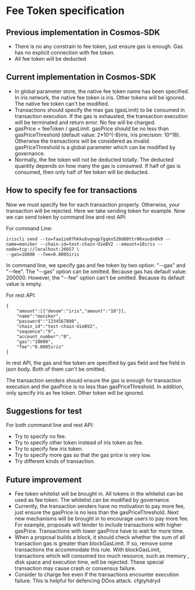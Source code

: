 # Fee Token specification

## Previous implementation in Cosmos-SDK

* There is no any constrain to fee token, just ensure gas is enough. Gas has no explicit connection with fee token.
* All fee token will be deducted

## Current implementation in Cosmos-SDK

* In global parameter store, the native fee token name has been specified. In iris network, the native fee token is iris. Other tokens will be ignored. The native fee token can't be modified.
* Transactions should specify the max gas (gasLimit) to be consumed in transaction execution. If the gas is exhausted, the transaction execution will be terminated and return error. No fee will be charged.
* gasPrice = feeToken / gasLimit. gasPrice should be no less than gasPriceThreshold (default value: 2*10^(-8)iris, iris precision: 10^18). Otherwise the transactions will be considered as invalid. gasPriceThreshold is a global parameter which can be modified by governance.
* Normally, the fee token will not be deducted totally. The deducted quantity depends on how many the gas is consumed. If half of gas is consumed, then only half of fee token will be deducted.
 
## How to specify fee for transactions

Now we must specify fee for each transaction properly. Otherwise, your transaction will be rejected. Here we take sending token for example. Now we can send token by command line and rest API:

For command Line:
```
iriscli send --to=faa1ze87hkku6vgnqp7gqkn528d60ttr06xuudx0k9 --name=moniker --chain-id=test-chain-UieBV2 --amount=10iris --node=tcp://localhost:26657 \
--gas=10000 --fee=0.0005iris
```
In command line, we specify gas and fee token by two option: "--gas" and "--fee". The "--gas" option can be omitted. Because gas has default value: 200000. However, the "--fee" option can't be omitted. Because its default value is empty.
   
For rest API:
```
{
	"amount":[{"denom":"iris","amount":"10"}],
	"name":"moniker",
	"password":"1234567890",
	"chain_id":"test-chain-UieBV2",
	"sequence":"9",
	"account_number":"0",
	"gas":"10000",
	"fee":"0.0005iris"
}
```
In rest API, the gas and fee token are specified by gas field and fee field in json body. Both of them can't be omitted. 

The transaction senders should ensure the gas is enough for transaction execution and the gasPrice is no less than gasPriceThreshold. In addition, only specify iris as fee token. Other token will be ignored. 

## Suggestions for test

For both command line and rest API:

* Try to specify no fee.
* Try to specify other token instead of iris token as fee.
* Try to specify few iris token.
* Try to specify more gas so that the gas price is very low.
* Try different kinds of transaction.

## Future improvement

* Fee token whitelist will be brought in. All tokens in the whitelist can be used as fee token. The whitelist can be modified by governance.
* Currently, the transaction senders have no motivation to pay more fee, just ensure the gasPrice is no less than the gasPriceThreshold. Next new mechanisms will be brought in to encourage users to pay more fee. For example, proposals will tender to include transactions with higher gasPrice. Transactions with lower gasPrice have to wait for more time.
* When a proposal builds a block, it should check whether the sum of all transaction gas is greater than blockGasLimit. If so, remove some transactions the accommodate this rule. With blockGasLimit, transactions which will consumed too much resource, such as memory , disk space and execution time, will be rejected. These special transaction may cause crash or consensus failure.
* Consider to charge fee even if the transactions encounter execution failure. This is helpful for defencing DDos attack.
cfgtyhdryd
